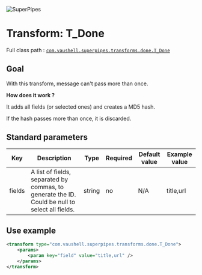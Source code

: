 ![SuperPipes](https://raw2.github.com/fabienvauchelles/superpipes/master/docs/images/logo_slogan238.png)


# Transform: T_Done

Full class path : [`com.vaushell.superpipes.transforms.done.T_Done`](../../superpipes/src/main/java/com/vaushell/superpipes/transforms/done/T_Done.java)


## Goal

With this transform, message can't pass more than once.


__How does it work ?__

It adds all fields (or selected ones) and creates a MD5 hash.

If the hash passes more than once, it is discarded.


## Standard parameters

Key | Description | Type | Required | Default value | Example value
 --- | --- | --- | --- | --- | --- 
fields | A list of fields, separated by commas, to generate the ID. Could be null to select all fields. | string | no | N/A | title,url

## Use example

```xml
<transform type="com.vaushell.superpipes.transforms.done.T_Done">
    <params>
        <param key="field" value="title,url" />
    </params>
</transform>
```
